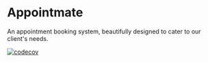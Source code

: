 # Appointmate
An appointment booking system, beautifully designed to cater to our client's needs.

[![codecov](https://codecov.io/gh/Appointment-software-design/Appointment-booking-system/branch/main/graph/badge.svg)](https://codecov.io/gh/Appointment-software-design/Appointment-booking-system)


